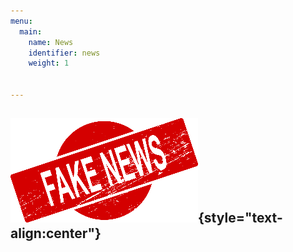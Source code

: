```yaml
---
menu: 
  main:
    name: News
    identifier: news
    weight: 1
    

---
```

![News](news.png){style="text-align:center"}
-------------------------------------------
